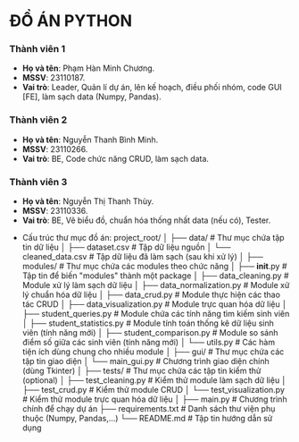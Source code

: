 # ĐỒ ÁN PYTHON 

### Thành viên 1
- **Họ và tên**: Phạm Hàn Minh Chương.
- **MSSV**: 23110187.
- **Vai trò**: Leader, Quản lí dự án, lên kế hoạch, điều phối nhóm, code GUI [FE], làm sạch data (Numpy, Pandas).

### Thành viên 2
- **Họ và tên**: Nguyễn Thanh Bình Minh.
- **MSSV**: 23110266.
- **Vai trò**: BE, Code chức năng CRUD, làm sạch data.

### Thành viên 3
- **Họ và tên**: Nguyễn Thị Thanh Thùy.
- **MSSV**: 23110336.
- **Vai trò**: BE, Vẽ biểu đồ, chuẩn hóa thống nhất data (nếu có), Tester.


* Cấu trúc thư mục đồ án:
    project_root/
    │
    ├── data/                           # Thư mục chứa tập tin dữ liệu
    │   ├── dataset.csv                 # Tập dữ liệu nguồn
    │   └── cleaned_data.csv            # Tập dữ liệu đã làm sạch (sau khi xử lý)
    │
    ├── modules/                        # Thư mục chứa các modules theo chức năng
    │   ├── __init__.py                 # Tập tin để biến "modules" thành một package
    │   ├── data_cleaning.py            # Module xử lý làm sạch dữ liệu
    │   ├── data_normalization.py       # Module xử lý chuẩn hóa dữ liệu
    │   ├── data_crud.py                # Module thực hiện các thao tác CRUD
    │   ├── data_visualization.py       # Module trực quan hóa dữ liệu
    │   ├── student_queries.py          # Module chứa các tính năng tìm kiếm sinh viên 
    │   ├── student_statistics.py       # Module tính toán thống kê dữ liệu sinh viên (tính năng mới)
    │   ├── student_comparison.py       # Module so sánh điểm số giữa các sinh viên (tính năng mới)
    │   └── utils.py                    # Các hàm tiện ích dùng chung cho nhiều module
    │
    ├── gui/                            # Thư mục chứa các tập tin giao diện 
    │   └── main_gui.py                 # Chương trình giao diện chính (dùng Tkinter)
    │
    ├── tests/                          # Thư mục chứa các tập tin kiểm thử (optional)
    │   ├── test_cleaning.py            # Kiểm thử module làm sạch dữ liệu
    │   ├── test_crud.py                # Kiểm thử module CRUD
    │   └── test_visualization.py       # Kiểm thử module trực quan hóa dữ liệu
    │
    ├── main.py                         # Chương trình chính để chạy dự án
    ├── requirements.txt                # Danh sách thư viện phụ thuộc (Numpy, Pandas,...)
    └── README.md                       # Tập tin hướng dẫn sử dụng
